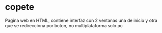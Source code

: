 # copete
Pagina web en HTML, contiene interfaz con 2 ventanas una de inicio  y otra que se redirecciona por boton,  no multiplataforma solo pc

